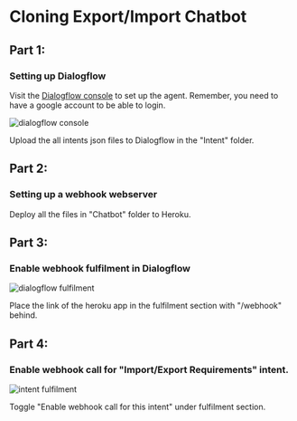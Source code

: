 # Cloning Export/Import Chatbot

## Part 1: 

### Setting up Dialogflow

Visit the [Dialogflow console](https://dialogflow.cloud.google.com/) to set up the agent. Remember, you need to have a google account to be able to login.

![dialogflow console](https://cloud-9x2pb85rb.vercel.app/screenshot7.png)

Upload the all intents json files to Dialogflow in the "Intent" folder.

## Part 2: 

### Setting up a webhook webserver

Deploy all the files in "Chatbot" folder to Heroku.

## Part 3: 

### Enable webhook fulfilment in Dialogflow

![dialogflow fulfilment](https://www.dropbox.com/s/6auuazx1ucemsrh/DialogflowFulfilmet.png?dl=1)

Place the link of the heroku app in the fulfilment section with "/webhook" behind.

## Part 4: 

### Enable webhook call for "Import/Export Requirements" intent.

![intent fulfilment](https://task3.yukcheong.ml/wp-content/uploads/2021/07/IntentFulfilment.png)

Toggle "Enable webhook call for this intent" under fulfilment section.
